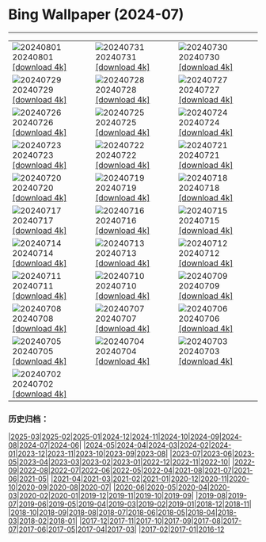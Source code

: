# Bing Wallpaper (2024-07)
**************

<table><tr><td><img class="wallpaper" src="https://www.bing.com/th?id=OHR.HoodoosBryce_EN-US6434628044_1920x1080.jpg" alt="20240801"> 20240801 <a href="https://www.bing.com/th?id=OHR.HoodoosBryce_EN-US6434628044_UHD.jpg">[download 4k]</a></td><td><img class="wallpaper" src="https://www.bing.com/th?id=OHR.GimignanoTuscany_EN-US6339668180_1920x1080.jpg" alt="20240731"> 20240731 <a href="https://www.bing.com/th?id=OHR.GimignanoTuscany_EN-US6339668180_UHD.jpg">[download 4k]</a></td><td><img class="wallpaper" src="https://www.bing.com/th?id=OHR.CorbettTigers_EN-US6183924498_1920x1080.jpg" alt="20240730"> 20240730 <a href="https://www.bing.com/th?id=OHR.CorbettTigers_EN-US6183924498_UHD.jpg">[download 4k]</a></td></tr><tr><td><img class="wallpaper" src="https://www.bing.com/th?id=OHR.BeachHutsSweden_EN-US6029381108_1920x1080.jpg" alt="20240729"> 20240729 <a href="https://www.bing.com/th?id=OHR.BeachHutsSweden_EN-US6029381108_UHD.jpg">[download 4k]</a></td><td><img class="wallpaper" src="https://www.bing.com/th?id=OHR.RhinelandVineyards_EN-US5864380431_1920x1080.jpg" alt="20240728"> 20240728 <a href="https://www.bing.com/th?id=OHR.RhinelandVineyards_EN-US5864380431_UHD.jpg">[download 4k]</a></td><td><img class="wallpaper" src="https://www.bing.com/th?id=OHR.PontNeuf_EN-US5735328254_1920x1080.jpg" alt="20240727"> 20240727 <a href="https://www.bing.com/th?id=OHR.PontNeuf_EN-US5735328254_UHD.jpg">[download 4k]</a></td></tr><tr><td><img class="wallpaper" src="https://www.bing.com/th?id=OHR.SmokyMountainTrail_EN-US9730767535_1920x1080.jpg" alt="20240726"> 20240726 <a href="https://www.bing.com/th?id=OHR.SmokyMountainTrail_EN-US9730767535_UHD.jpg">[download 4k]</a></td><td><img class="wallpaper" src="https://www.bing.com/th?id=OHR.SheepCousins_EN-US9566915151_1920x1080.jpg" alt="20240725"> 20240725 <a href="https://www.bing.com/th?id=OHR.SheepCousins_EN-US9566915151_UHD.jpg">[download 4k]</a></td><td><img class="wallpaper" src="https://www.bing.com/th?id=OHR.MethoniCastle_EN-US9447007951_1920x1080.jpg" alt="20240724"> 20240724 <a href="https://www.bing.com/th?id=OHR.MethoniCastle_EN-US9447007951_UHD.jpg">[download 4k]</a></td></tr><tr><td><img class="wallpaper" src="https://www.bing.com/th?id=OHR.HammockCamping_EN-US9298465355_1920x1080.jpg" alt="20240723"> 20240723 <a href="https://www.bing.com/th?id=OHR.HammockCamping_EN-US9298465355_UHD.jpg">[download 4k]</a></td><td><img class="wallpaper" src="https://www.bing.com/th?id=OHR.ZanzibarBoats_EN-US9009404410_1920x1080.jpg" alt="20240722"> 20240722 <a href="https://www.bing.com/th?id=OHR.ZanzibarBoats_EN-US9009404410_UHD.jpg">[download 4k]</a></td><td><img class="wallpaper" src="https://www.bing.com/th?id=OHR.MineralMoon_EN-US8936600169_1920x1080.jpg" alt="20240721"> 20240721 <a href="https://www.bing.com/th?id=OHR.MineralMoon_EN-US8936600169_UHD.jpg">[download 4k]</a></td></tr><tr><td><img class="wallpaper" src="https://www.bing.com/th?id=OHR.YoungJaguar_EN-US8866928893_1920x1080.jpg" alt="20240720"> 20240720 <a href="https://www.bing.com/th?id=OHR.YoungJaguar_EN-US8866928893_UHD.jpg">[download 4k]</a></td><td><img class="wallpaper" src="https://www.bing.com/th?id=OHR.MayotteCoral_EN-US4102346691_1920x1080.jpg" alt="20240719"> 20240719 <a href="https://www.bing.com/th?id=OHR.MayotteCoral_EN-US4102346691_UHD.jpg">[download 4k]</a></td><td><img class="wallpaper" src="https://www.bing.com/th?id=OHR.MedievalRothenburg_EN-US8575765997_1920x1080.jpg" alt="20240718"> 20240718 <a href="https://www.bing.com/th?id=OHR.MedievalRothenburg_EN-US8575765997_UHD.jpg">[download 4k]</a></td></tr><tr><td><img class="wallpaper" src="https://www.bing.com/th?id=OHR.AncientOrkney_EN-US8469766447_1920x1080.jpg" alt="20240717"> 20240717 <a href="https://www.bing.com/th?id=OHR.AncientOrkney_EN-US8469766447_UHD.jpg">[download 4k]</a></td><td><img class="wallpaper" src="https://www.bing.com/th?id=OHR.TateishiPark_EN-US8384642632_1920x1080.jpg" alt="20240716"> 20240716 <a href="https://www.bing.com/th?id=OHR.TateishiPark_EN-US8384642632_UHD.jpg">[download 4k]</a></td><td><img class="wallpaper" src="https://www.bing.com/th?id=OHR.LaGeriaLanzarote_EN-US4849523931_1920x1080.jpg" alt="20240715"> 20240715 <a href="https://www.bing.com/th?id=OHR.LaGeriaLanzarote_EN-US4849523931_UHD.jpg">[download 4k]</a></td></tr><tr><td><img class="wallpaper" src="https://www.bing.com/th?id=OHR.CappadociaRocks_EN-US8162611189_1920x1080.jpg" alt="20240714"> 20240714 <a href="https://www.bing.com/th?id=OHR.CappadociaRocks_EN-US8162611189_UHD.jpg">[download 4k]</a></td><td><img class="wallpaper" src="https://www.bing.com/th?id=OHR.RainierWildflowers_EN-US8010104719_1920x1080.jpg" alt="20240713"> 20240713 <a href="https://www.bing.com/th?id=OHR.RainierWildflowers_EN-US8010104719_UHD.jpg">[download 4k]</a></td><td><img class="wallpaper" src="https://www.bing.com/th?id=OHR.GangiSicily_EN-US5325083744_1920x1080.jpg" alt="20240712"> 20240712 <a href="https://www.bing.com/th?id=OHR.GangiSicily_EN-US5325083744_UHD.jpg">[download 4k]</a></td></tr><tr><td><img class="wallpaper" src="https://www.bing.com/th?id=OHR.CollaredAracari_EN-US4924599176_1920x1080.jpg" alt="20240711"> 20240711 <a href="https://www.bing.com/th?id=OHR.CollaredAracari_EN-US4924599176_UHD.jpg">[download 4k]</a></td><td><img class="wallpaper" src="https://www.bing.com/th?id=OHR.TalampayaNP_EN-US4761770918_1920x1080.jpg" alt="20240710"> 20240710 <a href="https://www.bing.com/th?id=OHR.TalampayaNP_EN-US4761770918_UHD.jpg">[download 4k]</a></td><td><img class="wallpaper" src="https://www.bing.com/th?id=OHR.NorwayBlueberries_EN-US4598733420_1920x1080.jpg" alt="20240709"> 20240709 <a href="https://www.bing.com/th?id=OHR.NorwayBlueberries_EN-US4598733420_UHD.jpg">[download 4k]</a></td></tr><tr><td><img class="wallpaper" src="https://www.bing.com/th?id=OHR.YenBaiTerraces_EN-US4542290370_1920x1080.jpg" alt="20240708"> 20240708 <a href="https://www.bing.com/th?id=OHR.YenBaiTerraces_EN-US4542290370_UHD.jpg">[download 4k]</a></td><td><img class="wallpaper" src="https://www.bing.com/th?id=OHR.ConwyRiver_EN-US4472231451_1920x1080.jpg" alt="20240707"> 20240707 <a href="https://www.bing.com/th?id=OHR.ConwyRiver_EN-US4472231451_UHD.jpg">[download 4k]</a></td><td><img class="wallpaper" src="https://www.bing.com/th?id=OHR.NoahBeach_EN-US4383778312_1920x1080.jpg" alt="20240706"> 20240706 <a href="https://www.bing.com/th?id=OHR.NoahBeach_EN-US4383778312_UHD.jpg">[download 4k]</a></td></tr><tr><td><img class="wallpaper" src="https://www.bing.com/th?id=OHR.HudsonFireworks_EN-US4304057228_1920x1080.jpg" alt="20240705"> 20240705 <a href="https://www.bing.com/th?id=OHR.HudsonFireworks_EN-US4304057228_UHD.jpg">[download 4k]</a></td><td><img class="wallpaper" src="https://www.bing.com/th?id=OHR.MeerkatManor_EN-US4231814766_1920x1080.jpg" alt="20240704"> 20240704 <a href="https://www.bing.com/th?id=OHR.MeerkatManor_EN-US4231814766_UHD.jpg">[download 4k]</a></td><td><img class="wallpaper" src="https://www.bing.com/th?id=OHR.ItalicaRuins_EN-US4110786318_1920x1080.jpg" alt="20240703"> 20240703 <a href="https://www.bing.com/th?id=OHR.ItalicaRuins_EN-US4110786318_UHD.jpg">[download 4k]</a></td></tr><tr><td><img class="wallpaper" src="https://www.bing.com/th?id=OHR.FisgardLighthouse_EN-US3880792118_1920x1080.jpg" alt="20240702"> 20240702 <a href="https://www.bing.com/th?id=OHR.FisgardLighthouse_EN-US3880792118_UHD.jpg">[download 4k]</a></td><td></td><td></td></tr></table>

### 历史归档：

|[2025-03](/../2025-03/2025-03.md)|[2025-02](/../2025-02/2025-02.md)|[2025-01](/../2025-01/2025-01.md)|[2024-12](/../2024-12/2024-12.md)|[2024-11](/../2024-11/2024-11.md)|[2024-10](/../2024-10/2024-10.md)|[2024-09](/../2024-09/2024-09.md)|[2024-08](/../2024-08/2024-08.md)|[2024-07](/2024-07.md)|[2024-06](/../2024-06/2024-06.md)|
|[2024-05](/../2024-05/2024-05.md)|[2024-04](/../2024-04/2024-04.md)|[2024-03](/../2024-03/2024-03.md)|[2024-02](/../2024-02/2024-02.md)|[2024-01](/../2024-01/2024-01.md)|[2023-12](/../2023-12/2023-12.md)|[2023-11](/../2023-11/2023-11.md)|[2023-10](/../2023-10/2023-10.md)|[2023-09](/../2023-09/2023-09.md)|[2023-08](/../2023-08/2023-08.md)|
|[2023-07](/../2023-07/2023-07.md)|[2023-06](/../2023-06/2023-06.md)|[2023-05](/../2023-05/2023-05.md)|[2023-04](/../2023-04/2023-04.md)|[2023-03](/../2023-03/2023-03.md)|[2023-02](/../2023-02/2023-02.md)|[2023-01](/../2023-01/2023-01.md)|[2022-12](/../2022-12/2022-12.md)|[2022-11](/../2022-11/2022-11.md)|[2022-10](/../2022-10/2022-10.md)|
|[2022-09](/../2022-09/2022-09.md)|[2022-08](/../2022-08/2022-08.md)|[2022-07](/../2022-07/2022-07.md)|[2022-06](/../2022-06/2022-06.md)|[2022-05](/../2022-05/2022-05.md)|[2022-04](/../2022-04/2022-04.md)|[2021-08](/../2021-08/2021-08.md)|[2021-07](/../2021-07/2021-07.md)|[2021-06](/../2021-06/2021-06.md)|[2021-05](/../2021-05/2021-05.md)|
|[2021-04](/../2021-04/2021-04.md)|[2021-03](/../2021-03/2021-03.md)|[2021-02](/../2021-02/2021-02.md)|[2021-01](/../2021-01/2021-01.md)|[2020-12](/../2020-12/2020-12.md)|[2020-11](/../2020-11/2020-11.md)|[2020-10](/../2020-10/2020-10.md)|[2020-09](/../2020-09/2020-09.md)|[2020-08](/../2020-08/2020-08.md)|[2020-07](/../2020-07/2020-07.md)|
|[2020-06](/../2020-06/2020-06.md)|[2020-05](/../2020-05/2020-05.md)|[2020-04](/../2020-04/2020-04.md)|[2020-03](/../2020-03/2020-03.md)|[2020-02](/../2020-02/2020-02.md)|[2020-01](/../2020-01/2020-01.md)|[2019-12](/../2019-12/2019-12.md)|[2019-11](/../2019-11/2019-11.md)|[2019-10](/../2019-10/2019-10.md)|[2019-09](/../2019-09/2019-09.md)|
|[2019-08](/../2019-08/2019-08.md)|[2019-07](/../2019-07/2019-07.md)|[2019-06](/../2019-06/2019-06.md)|[2019-05](/../2019-05/2019-05.md)|[2019-04](/../2019-04/2019-04.md)|[2019-03](/../2019-03/2019-03.md)|[2019-02](/../2019-02/2019-02.md)|[2019-01](/../2019-01/2019-01.md)|[2018-12](/../2018-12/2018-12.md)|[2018-11](/../2018-11/2018-11.md)|
|[2018-10](/../2018-10/2018-10.md)|[2018-09](/../2018-09/2018-09.md)|[2018-08](/../2018-08/2018-08.md)|[2018-07](/../2018-07/2018-07.md)|[2018-06](/../2018-06/2018-06.md)|[2018-05](/../2018-05/2018-05.md)|[2018-04](/../2018-04/2018-04.md)|[2018-03](/../2018-03/2018-03.md)|[2018-02](/../2018-02/2018-02.md)|[2018-01](/../2018-01/2018-01.md)|
|[2017-12](/../2017-12/2017-12.md)|[2017-11](/../2017-11/2017-11.md)|[2017-10](/../2017-10/2017-10.md)|[2017-09](/../2017-09/2017-09.md)|[2017-08](/../2017-08/2017-08.md)|[2017-07](/../2017-07/2017-07.md)|[2017-06](/../2017-06/2017-06.md)|[2017-05](/../2017-05/2017-05.md)|[2017-04](/../2017-04/2017-04.md)|[2017-03](/../2017-03/2017-03.md)|
|[2017-02](/../2017-02/2017-02.md)|[2017-01](/../2017-01/2017-01.md)|[2016-12](/../2016-12/2016-12.md)